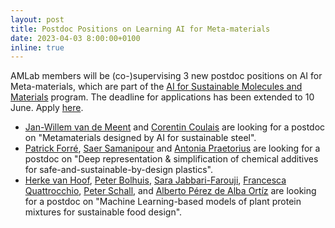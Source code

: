```yaml
---
layout: post
title: Postdoc Positions on Learning AI for Meta-materials   
date: 2023-04-03 8:00:00+0100
inline: true
---
```


AMLab members will be (co-)supervising 3 new postdoc positions on AI for Meta-materials, which are part of the [AI for Sustainable Molecules and Materials](https://ai4science-amsterdam.github.io/ai4smm_rpa/) program. The deadline for applications has been extended to 10 June. Apply [here](https://vacatures.uva.nl/UvA/job/4-Postdoctoral-Researchers-in-AI-for-Sustainable-Molecules-and-Materials-programme/768267502/).
* [Jan-Willem van de Meent](people/JanWillemVanDeMeent/) and [Corentin Coulais](https://coulaislab.com/) are looking for a postdoc on "Metamaterials designed by AI for sustainable steel".
* [Patrick Forr&eacute;](people/PatrickForre), [Saer Samanipour](https://qaehs.centre.uq.edu.au/profile/1496/saer-samanipour) and [Antonia Praetorius](https://ibed.uva.nl/profile/p/r/a.praetorius/a.praetorius.html) are looking for a postdoc on "Deep representation & simplification of chemical additives for safe-and-sustainable-by-design plastics".
* [Herke van Hoof](people/HerkeVanHoof), [Peter Bolhuis](https://www.compchem.nl/staff_members/prof-dr-p-g-peter-bolhuis/), [Sara Jabbari-Farouji](https://staff.fnwi.uva.nl/s.jabbarifarouji/positions.html), [Francesca Quattrocchio](https://www.uva.nl/en/profile/q/u/f.quattrocchio/f.quattrocchio.html), [Peter Schall](https://peterschall.de/), and [Alberto P&eacute;rez de Alba Ort&iacute;z](https://www.compchem.nl/staff_members/alberto/) are looking for a postdoc on "Machine Learning-based models of plant protein mixtures for sustainable food design".